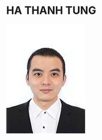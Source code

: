 # HA THANH TUNG
![alt text](https://github.com/gunht/SpringBoot-Bug_report/blob/main/card.jpg?raw=true)
